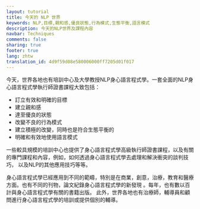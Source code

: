 ```yaml
---
layout: tutorial
title: 今天的 NLP 世界
keywords: NLP,目標,親和感,優良狀態,行為模式,生態平衡,語言模式
description: 今天的NLP世界及課程內容
navbar: Techniques
comments: false
sharing: true
footer: true
lang: zhtw
translation_id: 4d9f59d08e580006000ff7205d01f017
---
```


今天，世界各地也有培訓中心及大學教授NLP身心語言程式學。一套全面的NLP身心語言程式學執行師證書課程大致包括：

* 訂立有效和明確的目標
* 建立親和感
* 達至優良的狀態
* 改變不良的行為模式
* 建立積極的改變，同時也是符合生態平衡的
* 明確和有效地使用語言模式

一些較具規模的培訓中心也提供了身心語言程式學高級執行師證書課程，以及有關的專門課程和內容，例如，如何透過身心語言程式學去處理和解決衝突的談判技巧， 以及NLP的其他應用技巧等等。

身心語言程式學已經應用到不同的範疇，特別是在商業，創意，治療，教育和醫療方面。也有不同的刊物，論文紀錄身心語言程式學的新發現 。每年，也有數以百計與身心語言程式學有關的書籍出版。
此外，世界各地也有治療師，輔導員和顧問進行身心語言程式學的培訓或提供個別的輔導。
